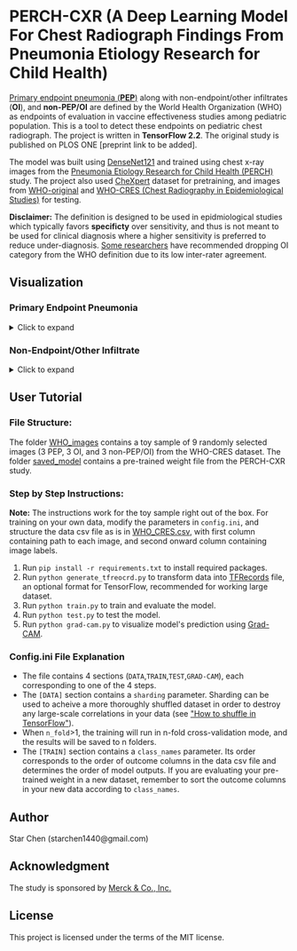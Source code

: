 <h1 id="perch_cxr">PERCH-CXR (A Deep Learning Model For Chest Radiograph Findings From Pneumonia Etiology Research for Child Health) </h1>
<p> <a href="https://apps.who.int/iris/bitstream/handle/10665/66956/WHO_V_and_B_01.35.pdf;jsessionid=BBBC54AAF1AC3A4330B6B0C39914412A?sequence=1">Primary endpoint pneumonia (<strong>PEP</strong>)</a> along with non-endpoint/other infiltrates (<strong>OI</strong>), and <strong>non-PEP/OI</strong> are defined by the World Health Organization (WHO) as endpoints of evaluation in vaccine effectiveness studies among pediatric population. This is a tool to detect these endpoints on pediatric chest radiograph. The project is written in <strong> TensorFlow 2.2</strong>. The original study is published on PLOS ONE [preprint link to be added].</p>
<p>The model was built using <a href="https://arxiv.org/abs/1608.06993">DenseNet121</a> and trained using chest x-ray images from the <a href="https://academic.oup.com/cid/article/64/suppl_3/S253/3858215"> Pneumonia Etiology Research for Child Health (PERCH)</a> study. 
The project also used <a href="https://stanfordmlgroup.github.io/competitions/chexpert/">CheXpert</a> dataset for pretraining, and images from <a href="https://pubmed.ncbi.nlm.nih.gov/15976876/">WHO-original</a> and <a href="https://www.ncbi.nlm.nih.gov/pmc/articles/PMC5608771/">WHO-CRES (Chest Radiography in Epidemiological Studies)</a> for testing.</p>
<p><strong>Disclaimer:</strong> The definition is designed to be used in epidmiological studies which typically favors <strong>specificty</strong> over sensitivity, and thus is not meant to be used for clinical diagnosis where a higher sensitivity is preferred to reduce under-diagnosis. <a href="https://pubmed.ncbi.nlm.nih.gov/21870077/">Some researchers</a> have recommended dropping OI category from the WHO definition due to its low inter-rater agreement.</p>
<h2 id="visualization">Visualization</h2>
<h3 id="primary-endpoint-pneumonia">Primary Endpoint Pneumonia</h3>
<details>
  <summary>Click to expand</summary><br>
<img src="WHO_images/PEP.png" alt="alt text" />
Frontal radiographs of the chest in a child with WHO-defined primary endpoint pneumonia; the child is rotated to the right with dense opacity in the right upper lobe; the model localizes consolidation with a predicted probability p = 0.980; the discriminative visualization shows fine-grained features important to the predicted class.
</details>

<h3 id="non-endpoint-other-infiltrate">Non-Endpoint/Other Infiltrate</h3>
<details>
  <summary>Click to expand</summary>

<img src="WHO_images/OI.png" alt="alt text" />
Frontal radiograph of the chest presents patchy opacity consistent with non-endpoint infiltrate. The model correctly classifies the image as infiltrate with a probability of p = 0.917 and localizes the areas of opacity. The class discriminative visualization highlights important class features.
</details>

<h2 id="user-tutorial">User Tutorial</h2>
<h3 id="file-structure-">File Structure:</h3>
<p>The folder <a href="./WHO_images">WHO_images</a> contains a toy sample of 9 randomly selected images (3 PEP, 3 OI, and 3 non-PEP/OI) from the WHO-CRES dataset.
The folder <a href="./saved_model">saved_model</a> contains a pre-trained weight file from the PERCH-CXR study.</p>
<h3 id="step-by-step-instructions-">Step by Step Instructions:</h3>
<p><strong>Note:</strong> The instructions work for the toy sample right out of the box. For training on your own data, modify the parameters in <code>config.ini</code>, and structure the data csv file as is in <a href="./WHO_images/WHO_CRES.csv">WHO_CRES.csv</a>, with first column containing path to each image, and second onward column containing image labels.</p>
<ol>
 <li>Run <code>pip install -r requirements.txt</code> to install required packages.</li>
<li>Run <code>python generate_tfreocrd.py</code> to transform data into <a href="https://www.tensorflow.org/tutorials/load_data/tfrecord">TFRecords</a> file, an optional format for TensorFlow, recommended for working large dataset.</li>
<li>Run <code>python train.py</code> to train and evaluate the model.</li>
<li>Run <code>python test.py</code> to test the model.</li>
<li>Run <code>python grad-cam.py</code> to visualize model&#39;s prediction using <a href="https://arxiv.org/abs/1610.02391">Grad-CAM</a>.</li>
</ol>
<h3 id="config-ini-file-explanation">Config.ini File Explanation</h3>
<ul>
<li>The file contains 4 sections (<code>DATA</code>,<code>TRAIN</code>,<code>TEST</code>,<code>GRAD-CAM</code>), each corresponding to one of the 4 steps.</li>
<li>The <code>[DATA]</code> section contains a <code>sharding</code> parameter. Sharding can be used to acheive a more thoroughly shuffled dataset in order to destroy any large-scale correlations in your data (see <a href="https://www.moderndescartes.com/essays/shuffle_viz/">&quot;How to shuffle in TensorFlow&quot;</a>).</li>
<li>When <code>n_fold</code>&gt;1, the training will run in n-fold cross-validation mode, and the results will be saved to n folders. </li>
<li>The <code>[TRAIN]</code> section contains a <code>class_names</code> parameter. Its order corresponds to the order of outcome columns in the data csv file and determines the order of model outputs. If you are evaluating your pre-trained weight in a new dataset, remember to sort the outcome columns in your new data according to <code>class_names</code>.</li>
</ul>
<h2 id="author">Author</h2>
<p>Star Chen (starchen1440@gmail.com)</p>
<h2 id="acknowledgment">Acknowledgment</h2>
<p>The study is sponsored by <a href="https://www.merck.com/">Merck &amp; Co., Inc.</a></p>
<h2 id="license">License</h2>
<p>This project is licensed under the terms of the MIT license.</p>
